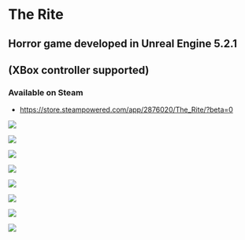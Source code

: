 # The Rite

## Horror game developed in Unreal Engine 5.2.1

## (XBox controller supported)

### Available on Steam
* https://store.steampowered.com/app/2876020/The_Rite/?beta=0


![](https://i.postimg.cc/gJNj5kXY/The-Rite-6-6-2024-12-10-28-PM.png)

![](https://i.postimg.cc/xjLvSV6S/1.png)


![](https://i.postimg.cc/MTWXdjGP/The-Rite-6-6-2024-12-14-24-PM.png)




![](https://i.postimg.cc/httTxzcS/5.png)


![](https://i.postimg.cc/d07CHbhp/6.png)


![](https://i.postimg.cc/3NqR8SFV/The-Rite-6-6-2024-12-11-10-PM.png)


![](https://i.postimg.cc/nLKC41n9/The-Rite-6-6-2024-12-09-02-PM.png)


![](https://i.postimg.cc/T111XMgn/The-Rite-6-6-2024-12-14-37-PM.png)
